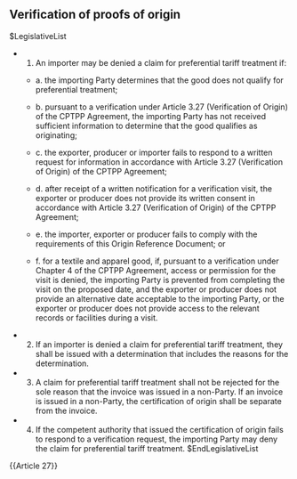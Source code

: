 ## Verification of proofs of origin

$LegislativeList
* 1. An importer may be denied a claim for preferential tariff treatment if:

  * a. the importing Party determines that the good does not qualify for preferential treatment;

  * b. pursuant to a verification under Article 3.27 (Verification of Origin) of the CPTPP Agreement, the importing Party has not received sufficient information to determine that the good qualifies as originating;

  * c. the exporter, producer or importer fails to respond to a written request for information in accordance with Article 3.27 (Verification of Origin) of the CPTPP Agreement;

  * d. after receipt of a written notification for a verification visit, the exporter or producer does not provide its written consent in accordance with Article 3.27 (Verification of Origin) of the CPTPP Agreement; 

  * e. the importer, exporter or producer fails to comply with the requirements of this Origin Reference Document; or

  * f. for a textile and apparel good, if, pursuant to a verification under Chapter 4 of the CPTPP Agreement, access or permission for the visit is denied, the importing Party is prevented from completing the visit on the proposed date, and the exporter or producer does not provide an alternative date acceptable to the importing Party, or the exporter or producer does not provide access to the relevant records or facilities during a visit.

* 2. If an importer is denied a claim for preferential tariff treatment, they shall be issued with a determination that includes the reasons for the determination.

* 3. A claim for preferential tariff treatment shall not be rejected for the sole reason that the invoice was issued in a non-Party. If an invoice is issued in a non-Party, the certification of origin shall be separate from the invoice.

* 4. If the competent authority that issued the certification of origin fails to respond to a verification request, the importing Party may deny the claim for preferential tariff treatment.
$EndLegislativeList

{{Article 27}}